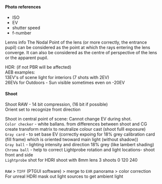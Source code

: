#### Photo references
- ISO 
- EV 
- shutter speed 
- f-number

Lenns info
The Nodal Point of the lens (or more correctly, the entrance pupil) can be considered as the point at which the rays entering the lens converge. It can also be considered as the centre of perspective of the lens or the apparent pupil. 
 
 
  
HDR: (if not PBR will be affected)    
AEB examples:  
13EV's of scene light for interiors (7 shots with 2EV)  
26EVs for Outdoors - Sun visible sometimes even on -20EV  

#### Shoot
Shoot RAW - 14 bit compression, (16 bit if possible)  
Orient set to recognize front direction  

Shoot in central point of scene: Cannot change EV during shot.    
`Color checker` - white ballans. from differences between shoot and CG create transform matrix to neutralize colour cast (shoot fulll exposure)   
`Gray card` - to set base EV (correctly expoing for 18% grey calibration card (fill frame) which is oriented twoward main light (without shadow))  
`Gray ball` -  lighting intensity and direction 18% grey (like lambert shading)   
`Chroma ball` -  help to correct Lightprobe rotation and light locations- shoot front and side   
`Lightprobe` shot for HDRI shoot with 8mm lens 3 shoots 0 120 240  

#### 
`RAW` > `TIFF` (PTGUI software) > merge to  `EXR` panorama  > color correction 
For unreal HDRI mask out light sources to get ambient light  
 
 
 
 
 
